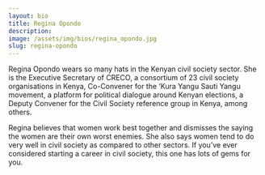 ```yaml
---
layout: bio
title: Regina Opondo
description:
image: /assets/img/bios/regina_opondo.jpg
slug: regina-opondo
---
```

Regina Opondo wears so many hats in the Kenyan civil society sector. She is the Executive Secretary of CRECO, a consortium of 23 civil society organisations in Kenya, Co-Convener for the ‘Kura Yangu Sauti Yangu movement, a platform for political dialogue around Kenyan elections, a Deputy Convener for the Civil Society reference group in Kenya, among others.

Regina believes that women work best together and dismisses the saying the women are their own worst enemies. She also says women tend to do very well in civil society as compared to other sectors. If you’ve ever considered starting a career in civil society, this one has lots of gems for you.
